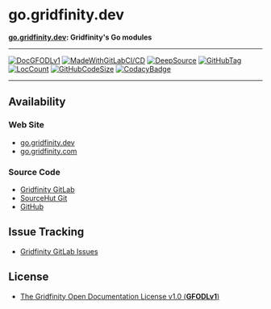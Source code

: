 # go.gridfinity.dev

<B>[go.gridfinity.dev](https://go.gridfinity.dev): Gridfinity's Go modules</B>

---

[![DocGFODLv1](https://img.shields.io/badge/Documentation%20License-GFODLv1-Blue.svg)](https://gitlab.gridfinity.com/go/go.gridfinity.dev/-/blob/master/LICENSE)
[![MadeWithGitLabCI/CD](https://img.shields.io/badge/Made%20With-GitLab%20CI%2FCD-Blue.svg)](https://gitlab.gridfinity.com/)
[![DeepSource](https://deepsource.io/gh/gridfinity/go.gridfinity.dev.svg/?label=active+issues)](https://deepsource.io/gh/gridfinity/go.gridfinity.dev/?ref=repository-badge)
[![GitHubTag](https://img.shields.io/github/tag/gridfinity/go.gridfinity.dev.svg)](https://GitHub.com/gridfinity/go.gridfinity.dev.svg/tags/)
[![LocCount](https://img.shields.io/tokei/lines/github/gridfinity/go.gridfinity.dev.svg)](https://github.com/XAMPPRocky/tokei)
[![GitHubCodeSize](https://img.shields.io/github/languages/code-size/gridfinity/go.gridfinity.dev.svg)](https://github.com/gridfinity/go.gridfinity.dev)
[![CodacyBadge](https://api.codacy.com/project/badge/Grade/1554a9e30cff45aa80635c1e00dafa9e)](https://app.codacy.com/gh/gridfinity/go.gridfinity.dev)

---

## Availability

### Web Site

- [go.gridfinity.dev](https://go.gridfinity.dev)
- [go.gridfinity.com](https://go.gridfinity.com)

### Source Code

- [Gridfinity GitLab](https://gitlab.gridfinity.com/go/go.gridfinity.dev)
- [SourceHut Git](https://sr.ht/~trn/go.gridfinity.dev)
- [GitHub](https://github.com/gridfinity/go.gridfinity.dev)

## Issue Tracking

- [Gridfinity GitLab Issues](https://gitlab.gridfinity.com/go/go.gridfinity.dev/-/issues)

## License

- [The Gridfinity Open Documentation License v1.0 (**GFODLv1**)](https://gitlab.gridfinity.com/go/go.gridfinity.dev/-/blob/master/LICENSE)

